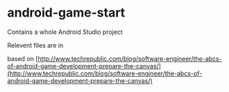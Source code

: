 # android-game-start

Contains a whole Android Studio project

Relevent files are in 

based on [http://www.techrepublic.com/blog/software-engineer/the-abcs-of-android-game-development-prepare-the-canvas/](http://www.techrepublic.com/blog/software-engineer/the-abcs-of-android-game-development-prepare-the-canvas/)
